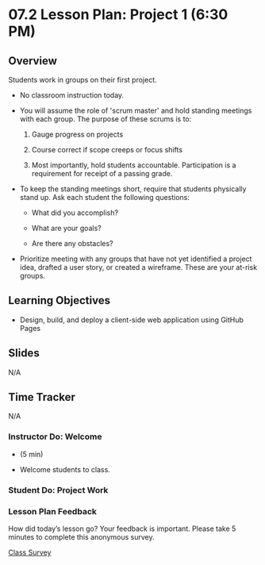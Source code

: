 # 07.2 Lesson Plan: Project 1 (6:30 PM)

## Overview

Students work in groups on their first project.

- No classroom instruction today.

- You will assume the role of 'scrum master' and hold standing meetings with each group. The purpose of these scrums is to:

  1. Gauge progress on projects

  2. Course correct if scope creeps or focus shifts

  3. Most importantly, hold students accountable. Participation is a requirement for receipt of a passing grade.

- To keep the standing meetings short, require that students physically stand up. Ask each student the following questions:

  - What did you accomplish?

  - What are your goals?

  - Are there any obstacles?

- Prioritize meeting with any groups that have not yet identified a project idea, drafted a user story, or created a wireframe. These are your at-risk groups.

## Learning Objectives

- Design, build, and deploy a client-side web application using GitHub Pages

## Slides

N/A

## Time Tracker

N/A

### Instructor Do: Welcome

- (5 min)

* Welcome students to class.

### Student Do: Project Work

### Lesson Plan Feedback

How did today’s lesson go? Your feedback is important. Please take 5 minutes to complete this anonymous survey.

[Class Survey](https://forms.gle/nYLbt6NZUNJMJ1h38)
